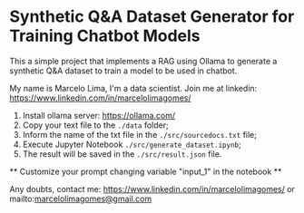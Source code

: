 # Synthetic Q&A Dataset Generator for Training Chatbot Models

This a simple project that implements a RAG using Ollama to generate a synthetic Q&amp;A dataset to train a model to be used in chatbot.

My name is Marcelo Lima, I'm a data scientist. Join me at linkedin: https://www.linkedin.com/in/marcelolimagomes/

1. Install ollama server: https://ollama.com/
2. Copy your text file to the `./data` folder;
3. Inform the name of the txt file in the `./src/sourcedocs.txt` file;
4. Execute Jupyter Notebook `./src/generate_dataset.ipynb`;
5. The result will be saved in the `./src/result.json` file.

** Customize your prompt changing variable "input_1" in the notebook **

Any doubts, contact me: https://www.linkedin.com/in/marcelolimagomes/ or mailto:marcelolimagomes@gmail.com